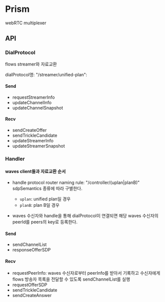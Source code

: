 # Prism
webRTC multiplexer

## API
### DialProtocol
flows streamer와 자료교환

dialProtocol명: "/streamer/unified-plan":
#### Send
* requestStreamerInfo
* updateChannelInfo
* updateChannelSnapshot

#### Recv
* sendCreateOffer
* sendTrickleCandidate
* updateStreamerInfo
* updateStreamerSnapshot

### Handler
#### waves client들과 자료교환 순서
* handle protocol router naming rule: "/controller/(uplan|planB)"
sdpSemantics 종류에 따라 구별한다.
  * ```uplan```: unified plan일 경우
  * ```planB```: plan B일 경우
 
  
* waves 수신자와 handle을 통해 dialProtocol이 연결되면
해당 waves 수신자의 peerId를 peers의 key로 등록한다. 
#### Send
* sendChannelList
* responseOfferSDP
#### Recv
* requestPeerInfo: waves 수신자로부터 peerInfo를 받아서 기록하고 
수신자에게 flows 방송자 목록을 전달할 수 있도록 sendChannelList를 실행
* requestOfferSDP
* sendTrickleCandidate
* sendCreateAnswer
